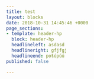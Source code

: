 ```yaml
---
title: test
layout: blocks
date: 2018-10-31 14:45:46 +0000
page_sections:
- template: header-hp
  block: header-hp
  headlineleft: asdasd
  headlineright: gfjfgj
  headlineend: po§úpúú
published: false

---
```

